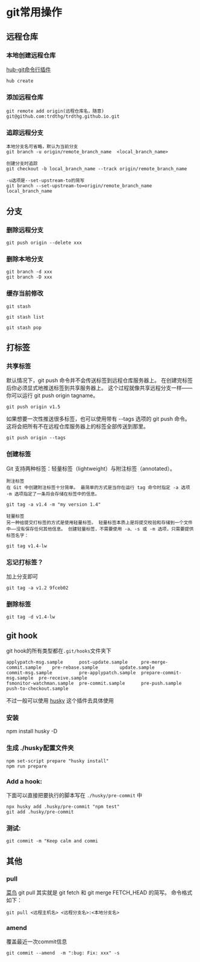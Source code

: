# git常用操作

## 远程仓库

### 本地创建远程仓库
[hub-git命令行插件](https://hub.github.com/)
```
hub create
```

### 添加远程仓库
```
git remote add origin(远程仓库名，随意) git@github.com:trdthg/trdthg.github.io.git
```

### 追踪远程分支

```
本地分支名可省略，默认为当前分支
git branch -u origin/remote_branch_name  <local_branch_name>

创建分支时追踪
git checkout -b local_branch_name --track origin/remote_branch_name

-u选项是--set-upstream-to的简写
git branch --set-upstream-to=origin/remote_branch_name  local_branch_name
```

## 分支

### 删除远程分支
```
git push origin --delete xxx
```
### 删除本地分支
```
git branch -d xxx
git branch -D xxx
```

### 缓存当前修改
```
git stash

git stash list

git stash pop
```

## 打标签

### 共享标签
默认情况下，git push 命令并不会传送标签到远程仓库服务器上。 在创建完标签后你必须显式地推送标签到共享服务器上。 这个过程就像共享远程分支一样——你可以运行 git push origin tagname。

```
git push origin v1.5
```
如果想要一次性推送很多标签，也可以使用带有 --tags 选项的 git push 命令。 这将会把所有不在远程仓库服务器上的标签全部传送到那里。
```
git push origin --tags
```

### 创建标签
Git 支持两种标签：轻量标签（lightweight）与附注标签（annotated）。

```
附注标签
在 Git 中创建附注标签十分简单。 最简单的方式是当你在运行 tag 命令时指定 -a 选项
-m 选项指定了一条将会存储在标签中的信息。

git tag -a v1.4 -m "my version 1.4"

轻量标签
另一种给提交打标签的方式是使用轻量标签。 轻量标签本质上是将提交校验和存储到一个文件中——没有保存任何其他信息。 创建轻量标签，不需要使用 -a、-s 或 -m 选项，只需要提供标签名字：

git tag v1.4-lw
```

### 忘记打标签？
加上分支即可
```
git tag -a v1.2 9fceb02
```
### 删除标签
```
git tag -d v1.4-lw
```

## git hook
git hook的所有类型都在`.git/hooks`文件夹下
```
applypatch-msg.sample      post-update.sample     pre-merge-commit.sample    pre-rebase.sample        update.sample
commit-msg.sample          pre-applypatch.sample  prepare-commit-msg.sample  pre-receive.sample
fsmonitor-watchman.sample  pre-commit.sample      pre-push.sample            push-to-checkout.sample
```
不过一般可以使用 [husky](https://github.com/typicode/husky) 这个插件去具体使用
### 安装
npm install husky -D
### 生成 ./husky配置文件夹
```
npm set-script prepare "husky install"
npm run prepare
```
### Add a hook:
下面可以直接把要执行的脚本写在 `./husky/pre-commit` 中
```
npx husky add .husky/pre-commit "npm test"
git add .husky/pre-commit
```
### 测试:
```
git commit -m "Keep calm and commi
```

## 其他

### pull
[菜鸟](https://www.runoob.com/git/git-pull.html)
git pull 其实就是 git fetch 和 git merge FETCH_HEAD 的简写。 命令格式如下：
```
git pull <远程主机名> <远程分支名>:<本地分支名>
```

### amend

覆盖最近一次commit信息
```
git commit --amend  -m ":bug: Fix: xxx" -s
```